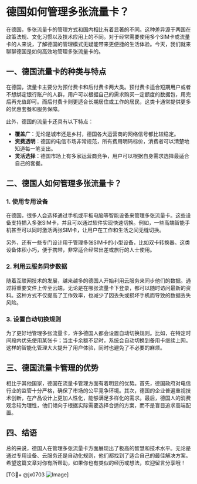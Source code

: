 # 德国如何管理多张流量卡？

在德国，多张流量卡的管理方式和国内相比有着显著的不同。这种差异源于两国在政策法规、文化习惯以及技术应用上的不同。对于经常需要使用多个SIM卡或流量卡的人来说，了解德国的管理模式无疑能带来更便捷的生活体验。今天，我们就来聊聊德国是如何高效地管理多张流量卡的。

## 一、德国流量卡的种类与特点

在德国，流量卡主要分为预付费卡和后付费卡两大类。预付费卡适合短期用户或者不想绑定银行账户的人群，用户可以根据自己的需求购买一定额度的数据包，用完后再充值即可。而后付费卡则更适合长期居住或工作的居民，这类卡通常提供更多的优惠套餐和服务保障。

此外，德国的流量卡还具有以下特点：

- **覆盖广**：无论是城市还是乡村，德国各大运营商的网络信号都比较稳定。
- **资费透明**：德国的电信市场非常规范，所有费用明码标价，消费者可以清楚地知道每一笔支出。
- **灵活选择**：德国市场上有多家运营商竞争，用户可以根据自身需求选择最适合自己的套餐。

## 二、德国人如何管理多张流量卡？

### 1. 使用专用设备

在德国，很多人会选择通过手机或平板电脑等智能设备来管理多张流量卡。这些设备支持插入多张SIM卡，并且可以通过软件实现快速切换。例如，一些高端智能手机甚至可以同时激活两张SIM卡，让用户在工作和生活之间无缝切换。

另外，还有一些专门设计用于管理多张SIM卡的小型设备，比如双卡转换器。这类设备体积小巧，便于携带，非常适合经常出差或旅行的人士使用。

### 2. 利用云服务同步数据

随着互联网技术的发展，越来越多的德国人开始利用云服务来同步他们的数据。通过将重要文件上传至云端，无论是在哪张流量卡下登录，都可以随时访问最新的资料。这种方式不仅提高了工作效率，也减少了因丢失或损坏手机而导致的数据丢失风险。

### 3. 设置自动切换规则

为了更好地管理多张流量卡，许多德国人都会设置自动切换规则。比如，在特定时间段内优先使用某张卡；当主卡余额不足时，系统会自动切换到备用卡继续上网。这样的智能化管理大大提升了用户体验，同时也避免了不必要的麻烦。

## 三、德国流量卡管理的优势

相比于其他国家，德国在流量卡管理方面有着明显的优势。首先，德国政府对电信行业的监管十分严格，确保了市场的公平竞争环境。其次，德国的企业普遍重视技术创新，在产品设计上更加人性化，能够满足多样化的需求。最后，德国人的消费观念较为理性，他们倾向于根据实际需要选择合适的方案，而不是盲目追求高端配置。

## 四、结语

总的来说，德国人在管理多张流量卡方面展现出了极高的智慧和技术水平。无论是通过专用设备、云服务还是自动化规则，他们都找到了适合自己的最佳解决方案。希望这篇文章对你有所帮助，如果你也有类似的经历或想法，欢迎留言分享哦！

[TG💪+ @jx0703 ![Image](https://github.com/user-attachments/assets/dbca1d08-cadb-493c-b0ec-ad6f7a83f270)]